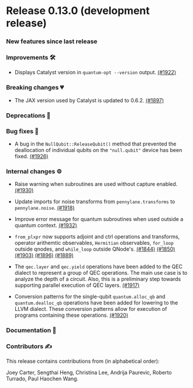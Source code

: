 # Release 0.13.0 (development release)

<h3>New features since last release</h3>

<h3>Improvements 🛠</h3>

*  Displays Catalyst version in `quantum-opt --version` output.
  [(#1922)](https://github.com/PennyLaneAI/catalyst/pull/1922)

<h3>Breaking changes 💔</h3>

* The JAX version used by Catalyst is updated to 0.6.2.
  [(#1897)](https://github.com/PennyLaneAI/catalyst/pull/1897)

<h3>Deprecations 👋</h3>

<h3>Bug fixes 🐛</h3>

* A bug in the `NullQubit::ReleaseQubit()` method that prevented the deallocation of individual
  qubits on the `"null.qubit"` device has been fixed.
  [(#1926)](https://github.com/PennyLaneAI/catalyst/pull/1926)

<h3>Internal changes ⚙️</h3>

* Raise warning when subroutines are used without capture enabled.
  [(#1930)](https://github.com/PennyLaneAI/catalyst/pull/1930)

* Update imports for noise transforms from `pennylane.transforms` to `pennylane.noise`.
  [(#1918)](https://github.com/PennyLaneAI/catalyst/pull/1918)

* Improve error message for quantum subroutines when used outside a quantum context.
  [(#1932)](https://github.com/PennyLaneAI/catalyst/pull/1932)

* `from_plxpr` now supports adjoint and ctrl operations and transforms, operator
  arithemtic observables, `Hermitian` observables, `for_loop` outside qnodes,
  and `while_loop` outside QNode's.
  [(#1844)](https://github.com/PennyLaneAI/catalyst/pull/1844)
  [(#1850)](https://github.com/PennyLaneAI/catalyst/pull/1850)
  [(#1903)](https://github.com/PennyLaneAI/catalyst/pull/1903)
  [(#1896)](https://github.com/PennyLaneAI/catalyst/pull/1896)
  [(#1889)](https://github.com/PennyLaneAI/catalyst/pull/1889)

* The `qec.layer` and `qec.yield` operations have been added to the QEC dialect to represent a group
  of QEC operations. The main use case is to analyze the depth of a circuit.
  Also, this is a preliminary step towards supporting parallel execution of QEC layers.
  [(#1917)](https://github.com/PennyLaneAI/catalyst/pull/1917)

* Conversion patterns for the single-qubit `quantum.alloc_qb` and `quantum.dealloc_qb` operations
  have been added for lowering to the LLVM dialect. These conversion patterns allow for execution of
  programs containing these operations.
  [(#1920)](https://github.com/PennyLaneAI/catalyst/pull/1920)

<h3>Documentation 📝</h3>

<h3>Contributors ✍️</h3>

This release contains contributions from (in alphabetical order):

Joey Carter,
Sengthai Heng,
Christina Lee,
Andrija Paurevic,
Roberto Turrado,
Paul Haochen Wang.
